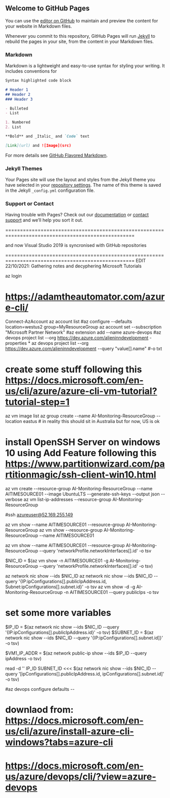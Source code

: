 ## Welcome to GitHub Pages

You can use the [editor on GitHub](https://github.com/alieninn3d/AI-Monitoring/edit/main/README.md) to maintain and preview the content for your website in Markdown files.

Whenever you commit to this repository, GitHub Pages will run [Jekyll](https://jekyllrb.com/) to rebuild the pages in your site, from the content in your Markdown files.

### Markdown

Markdown is a lightweight and easy-to-use syntax for styling your writing. It includes conventions for

```markdown
Syntax highlighted code block

# Header 1
## Header 2
### Header 3

- Bulleted
- List

1. Numbered
2. List

**Bold** and _Italic_ and `Code` text

[Link](url) and ![Image](src)
```

For more details see [GitHub Flavored Markdown](https://guides.github.com/features/mastering-markdown/).

### Jekyll Themes

Your Pages site will use the layout and styles from the Jekyll theme you have selected in your [repository settings](https://github.com/alieninn3d/AI-Monitoring/settings/pages). The name of this theme is saved in the Jekyll `_config.yml` configuration file.

### Support or Contact

Having trouble with Pages? Check out our [documentation](https://docs.github.com/categories/github-pages-basics/) or [contact support](https://support.github.com/contact) and we’ll help you sort it out.

==================================================================================================

and now Visual Studio 2019 is syncronised with GitHub repositories

==================================================================================================
EDIT 22/10/2021:
Gathering notes and decyphering Microsoft Tutorials

az login
# https://adamtheautomator.com/azure-cli/

Connect-AzAccount
az account list
#az configure --defaults location=westus2 group=MyResourceGroup
az account set --subscription "Microsoft Partner Network"
#az extension add --name azure-devops
#az devops project list --org https://dev.azure.com/alieninndevelopment -properties *
az devops project list --org https://dev.azure.com/alieninndevelopment --query "value[].name" #-o txt

# create some stuff following this https://docs.microsoft.com/en-us/cli/azure/azure-cli-vm-tutorial?tutorial-step=1
az vm image list
az group create --name AI-Monitoring-ResourceGroup --location eastus # in reality this should sit in Australia but for now, US is ok
# install OpenSSH Server on windows 10 using Add Feature following this https://www.partitionwizard.com/partitionmagic/ssh-client-win10.html

az vm create --resource-group AI-Monitoring-ResourceGroup --name AITIMESOURCE01 --image UbuntuLTS --generate-ssh-keys --output json --verbose
az vm list-ip-addresses --resource-group AI-Monitoring-ResourceGroup

#ssh azureuser@52.169.255.149

az vm show --name AITIMESOURCE01 --resource-group AI-Monitoring-ResourceGroup
az vm show --resource-group AI-Monitoring-ResourceGroup --name AITIMESOURCE01

az vm show --name AITIMESOURCE01 --resource-group AI-Monitoring-ResourceGroup --query 'networkProfile.networkInterfaces[].id' -o tsv

$NIC_ID = $(az vm show -n AITIMESOURCE01 -g AI-Monitoring-ResourceGroup --query 'networkProfile.networkInterfaces[].id' -o tsv)

az network nic show --ids $NIC_ID
az network nic show --ids $NIC_ID --query '{IP:ipConfigurations[].publicIpAddress.id, Subnet:ipConfigurations[].subnet.id}' -o tsv
az vm show -d -g AI-Monitoring-ResourceGroup -n AITIMESOURCE01 --query publicIps -o tsv

# set some more variables

$IP_ID = $(az network nic show --ids $NIC_ID --query '{IP:ipConfigurations[].publicIpAddress.id}' -o tsv)
$SUBNET_ID = $(az network nic show --ids $NIC_ID --query '{IP:ipConfigurations[].subnet.id]}' -o tsv)

$VM1_IP_ADDR = $(az network public-ip show --ids $IP_ID --query ipAddress -o tsv)


read -d '' IP_ID SUBNET_ID <<< $(az network nic show --ids $NIC_ID --query '[ipConfigurations[].publicIpAddress.id, ipConfigurations[].subnet.id]' -o tsv)



#az devops configure defaults --
# downlaod from: https://docs.microsoft.com/en-us/cli/azure/install-azure-cli-windows?tabs=azure-cli 
# https://docs.microsoft.com/en-us/azure/devops/cli/?view=azure-devops
# 



